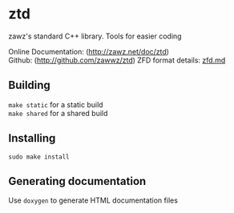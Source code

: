 # ztd

zawz's standard C++ library. Tools for easier coding

Online Documentation: (http://zawz.net/doc/ztd)  
Github: (http://github.com/zawwz/ztd)
ZFD format details: [zfd.md](filedat.md)

## Building

``make static`` for a static build  
``make shared`` for a shared build

## Installing

``sudo make install``

## Generating documentation

Use ``doxygen`` to generate HTML documentation files


